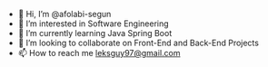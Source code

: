 - 👋 Hi, I’m @afolabi-segun
- 👀 I’m interested in Software Engineering
- 🌱 I’m currently learning Java Spring Boot
- 💞️ I’m looking to collaborate on Front-End and Back-End Projects
- 📫 How to reach me leksguy97@gmail.com

<!---
afolabi-segun/afolabi-segun is a ✨ special ✨ repository because its `README.md` (this file) appears on your GitHub profile.
You can click the Preview link to take a look at your changes.
--->
